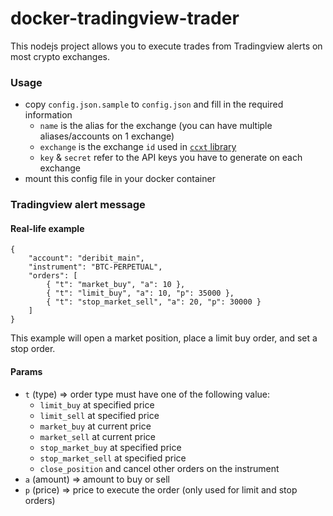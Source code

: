 # docker-tradingview-trader

This nodejs project allows you to execute trades from Tradingview alerts on most crypto exchanges.

### Usage

* copy `config.json.sample` to `config.json` and fill in the required information
	* `name` is the alias for the exchange (you can have multiple aliases/accounts on 1 exchange)
	* `exchange` is the exchange `id` used in [`ccxt` library](https://github.com/ccxt/ccxt/wiki/Exchange-Markets)
	* `key` & `secret` refer to the API keys you have to generate on each exchange
* mount this config file in your docker container

### Tradingview alert message

#### Real-life example

```
{
	"account": "deribit_main",
	"instrument": "BTC-PERPETUAL",
	"orders": [
		{ "t": "market_buy", "a": 10 },
		{ "t": "limit_buy", "a": 10, "p": 35000 },
		{ "t": "stop_market_sell", "a": 20, "p": 30000 }
	]
}
``` 

This example will open a market position, place a limit buy order, and set a stop order.

#### Params

* `t` (type)   => order type must have one of the following value:
	* `limit_buy` at specified price
	* `limit_sell` at specified price
	* `market_buy` at current price
	* `market_sell` at current price
	* `stop_market_buy` at specified price
	* `stop_market_sell` at specified price
	* `close_position` and cancel other orders on the instrument
* `a` (amount) => amount to buy or sell
* `p` (price)  => price to execute the order (only used for limit and stop orders)

